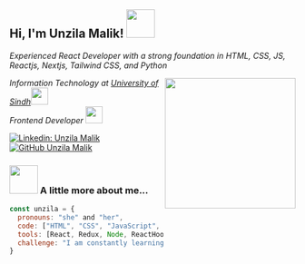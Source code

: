 <!-- Header Section -->
<h2> Hi, I'm Unzila Malik! <img src="https://media.giphy.com/media/mGcNjsfWAjY5AEZNw6/giphy.gif" width="50"></h2>


<!-- Introduction Section -->
<p><em>Experienced React Developer with a strong foundation in HTML, CSS, JS, Reactjs, Nextjs, Tailwind CSS, and Python</em></p>
<img align='right' src="https://media.giphy.com/media/ieyl9zmCjO4b4t6qoY/giphy.gif" width="230">
<p><em>Information Technology at <a href="">University of Sindh</a><img src="https://media.giphy.com/media/fYSnHlufseco8Fh93Z/giphy.gif" width="30"></br>Frontend Developer   <a href=""></a><img src="https://media.giphy.com/media/WUlplcMpOCEmTGBtBW/giphy.gif" width="30"> 
</em></p>

<!-- Social Media Badges -->
[![Linkedin: Unzila Malik](https://img.shields.io/badge/-Unzila%20Malik-blue?style=flat-square&logo=Linkedin&logoColor=white&link=https://www.linkedin.com/in/unzila-malik-254038298/)](https://www.linkedin.com/in/unzila-malik-254038298/)
[![GitHub Unzila Malik](https://img.shields.io/github/followers/unzilamalik99?label=follow&style=social)](https://github.com/unzilamalik99)

<!-- About Me Section -->
### <img src="https://media.giphy.com/media/VgCDAzcKvsR6OM0uWg/giphy.gif" width="50"> A little more about me...

```javascript
const unzila = {
  pronouns: "she" and "her",
  code: ["HTML", "CSS", "JavaScript", "React", "Next.js", "Tailwind CSS", "Python"]
  tools: [React, Redux, Node, ReactHooks, Styled-Components, RestfulApi, Routing],
  challenge: "I am constantly learning and exploring new technologies.",
}
